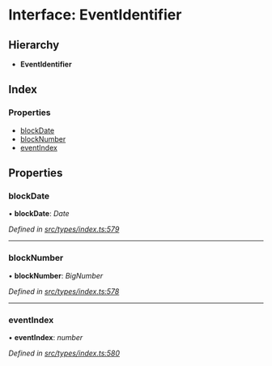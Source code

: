 # Interface: EventIdentifier

## Hierarchy

* **EventIdentifier**

## Index

### Properties

* [blockDate](eventidentifier.md#blockdate)
* [blockNumber](eventidentifier.md#blocknumber)
* [eventIndex](eventidentifier.md#eventindex)

## Properties

###  blockDate

• **blockDate**: *Date*

*Defined in [src/types/index.ts:579](https://github.com/PolymathNetwork/polymesh-sdk/blob/959efb76/src/types/index.ts#L579)*

___

###  blockNumber

• **blockNumber**: *BigNumber*

*Defined in [src/types/index.ts:578](https://github.com/PolymathNetwork/polymesh-sdk/blob/959efb76/src/types/index.ts#L578)*

___

###  eventIndex

• **eventIndex**: *number*

*Defined in [src/types/index.ts:580](https://github.com/PolymathNetwork/polymesh-sdk/blob/959efb76/src/types/index.ts#L580)*
